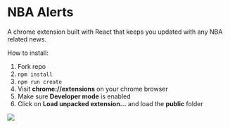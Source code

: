 # NBA Alerts

A chrome extension built with React that keeps you updated with any NBA related news.

How to install:

1) Fork repo
2) ```npm install```
3) ```npm run create```
4) Visit **chrome://extensions** on your chrome browser
5)  Make sure **Developer mode** is enabled
6) Click on **Load unpacked extension...** and load the **public** folder

![](https://i.imgur.com/NK6x7KC.png)
